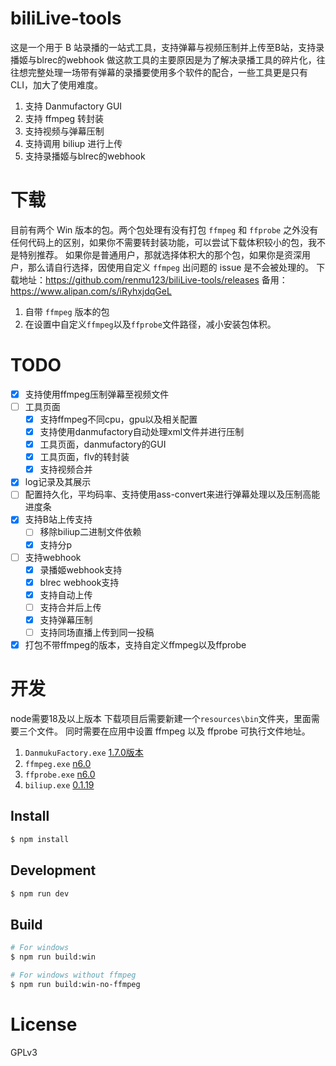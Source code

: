 # biliLive-tools

这是一个用于 B 站录播的一站式工具，支持弹幕与视频压制并上传至B站，支持录播姬与blrec的webhook
做这款工具的主要原因是为了解决录播工具的碎片化，往往想完整处理一场带有弹幕的录播要使用多个软件的配合，一些工具更是只有CLI，加大了使用难度。

1. 支持 Danmufactory GUI
2. 支持 ffmpeg 转封装
3. 支持视频与弹幕压制
4. 支持调用 biliup 进行上传
5. 支持录播姬与blrec的webhook

# 下载

目前有两个 Win 版本的包。两个包处理有没有打包 `ffmpeg` 和 `ffprobe` 之外没有任何代码上的区别，如果你不需要转封装功能，可以尝试下载体积较小的包，我不是特别推荐。
如果你是普通用户，那就选择体积大的那个包，如果你是资深用户，那么请自行选择，因使用自定义 `ffmpeg` 出问题的 issue 是不会被处理的。
下载地址：https://github.com/renmu123/biliLive-tools/releases
备用：https://www.alipan.com/s/iRyhxjdqGeL

1. 自带 `ffmpeg` 版本的包
2. 在设置中自定义`ffmpeg`以及`ffprobe`文件路径，减小安装包体积。

# TODO

- [x] 支持使用ffmpeg压制弹幕至视频文件
- [ ] 工具页面
  - [x] 支持ffmpeg不同cpu，gpu以及相关配置
  - [x] 支持使用danmufactory自动处理xml文件并进行压制
  - [x] 工具页面，danmufactory的GUI
  - [x] 工具页面，flv的转封装
  - [x] 支持视频合并
- [x] log记录及其展示
- [ ] 配置持久化，平均码率、支持使用ass-convert来进行弹幕处理以及压制高能进度条
- [x] 支持B站上传支持
  - [ ] 移除biliup二进制文件依赖
  - [x] 支持分p
- [ ] 支持webhook
  - [x] 录播姬webhook支持
  - [x] blrec webhook支持
  - [x] 支持自动上传
  - [ ] 支持合并后上传
  - [x] 支持弹幕压制
  - [ ] 支持同场直播上传到同一投稿
- [x] 打包不带ffmpeg的版本，支持自定义ffmpeg以及ffprobe

# 开发

node需要18及以上版本
下载项目后需要新建一个`resources\bin`文件夹，里面需要三个文件。
同时需要在应用中设置 ffmpeg 以及 ffprobe 可执行文件地址。

1. `DanmukuFactory.exe` [1.7.0版本](https://github.com/hihkm/DanmakuFactory/releases/tag/v1.70)
2. `ffmpeg.exe` [n6.0](https://github.com/BtbN/FFmpeg-Builds/releases)
3. `ffprobe.exe` [n6.0](https://github.com/BtbN/FFmpeg-Builds/releases)
4. `biliup.exe` [0.1.19](https://github.com/biliup/biliup-rs/releases/tag/v0.1.19)

## Install

```bash
$ npm install
```

## Development

```bash
$ npm run dev
```

## Build

```bash
# For windows
$ npm run build:win

# For windows without ffmpeg
$ npm run build:win-no-ffmpeg
```

# License

GPLv3
